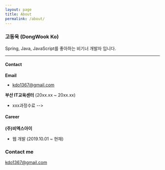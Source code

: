 ```yaml
---
layout: page
title: About
permalink: /about/
---
```


### 고동욱 (DongWook Ko)

Spring, Java, JavaScript를 좋아하는 비기너 개발자 입니다.

---

#### Contact
**Email**
  - kdo1367@gmail.com

<!-- 
#### Education

**동의대학교** (20xx.xx ~ 20xx.xx)
  - 경제학전공
 -->
 
 **부산 IT교육센터** (20xx.xx ~ 20xx.xx)
  - xxx과정수료
  -->
  
#### Career
**(주)비엑스아이**
- 웹 개발 (2019.10.01 ~ 현재)

### Contact me
[kdo1367@gmail.com](mailto:kdo1367@gmail.com)
